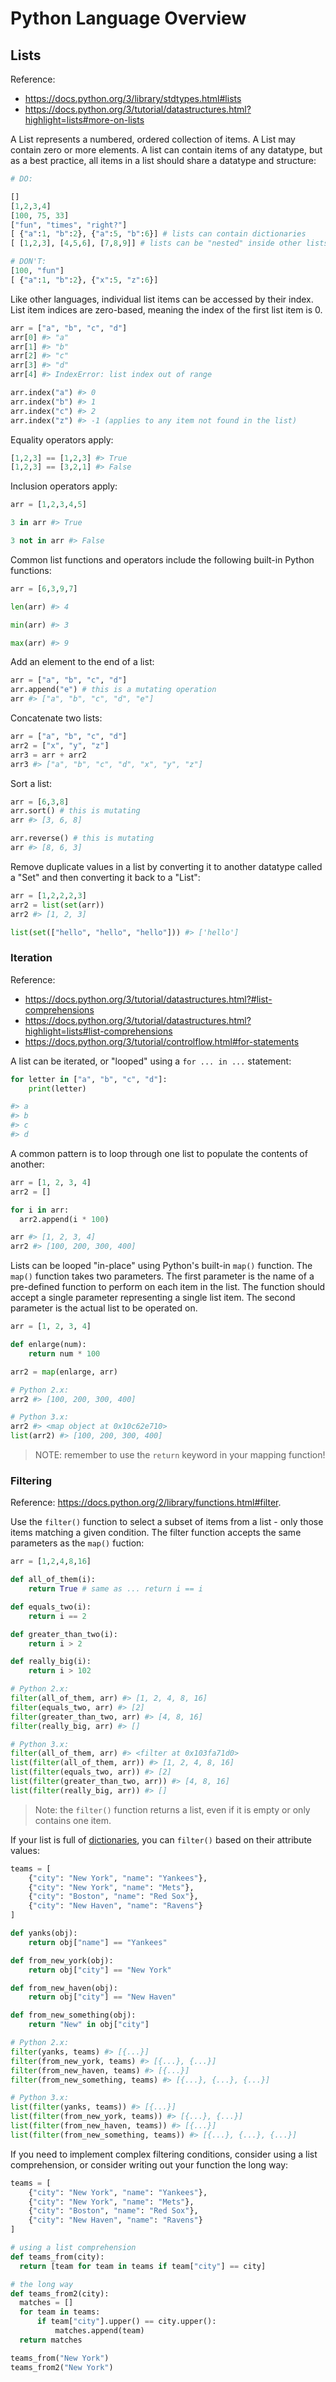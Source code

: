 # Python Language Overview

## Lists

Reference:
  + https://docs.python.org/3/library/stdtypes.html#lists
  + https://docs.python.org/3/tutorial/datastructures.html?highlight=lists#more-on-lists

A List represents a numbered, ordered collection of items. A List may contain zero or more elements. A list can contain items of any datatype, but as a best practice, all items in a list should share a datatype and structure:

```python
# DO:

[]
[1,2,3,4]
[100, 75, 33]
["fun", "times", "right?"]
[ {"a":1, "b":2}, {"a":5, "b":6}] # lists can contain dictionaries
[ [1,2,3], [4,5,6], [7,8,9]] # lists can be "nested" inside other lists

# DON'T:
[100, "fun"]
[ {"a":1, "b":2}, {"x":5, "z":6}]
```

Like other languages, individual list items can be accessed by their index. List item indices are zero-based, meaning the index of the first list item is 0.

```python
arr = ["a", "b", "c", "d"]
arr[0] #> "a"
arr[1] #> "b"
arr[2] #> "c"
arr[3] #> "d"
arr[4] #> IndexError: list index out of range

arr.index("a") #> 0
arr.index("b") #> 1
arr.index("c") #> 2
arr.index("z") #> -1 (applies to any item not found in the list)
```

Equality operators apply:

```python
[1,2,3] == [1,2,3] #> True
[1,2,3] == [3,2,1] #> False
```

Inclusion operators apply:

```python
arr = [1,2,3,4,5]

3 in arr #> True

3 not in arr #> False
```

Common list functions and operators include the following built-in Python functions:

```python
arr = [6,3,9,7]

len(arr) #> 4

min(arr) #> 3

max(arr) #> 9
```

Add an element to the end of a list:

```python
arr = ["a", "b", "c", "d"]
arr.append("e") # this is a mutating operation
arr #> ["a", "b", "c", "d", "e"]
```

Concatenate two lists:

```python
arr = ["a", "b", "c", "d"]
arr2 = ["x", "y", "z"]
arr3 = arr + arr2
arr3 #> ["a", "b", "c", "d", "x", "y", "z"]
```

Sort a list:

```python
arr = [6,3,8]
arr.sort() # this is mutating
arr #> [3, 6, 8]

arr.reverse() # this is mutating
arr #> [8, 6, 3]
```

Remove duplicate values in a list by converting it to another datatype called a "Set" and then converting it back to a "List":

```python
arr = [1,2,2,2,3]
arr2 = list(set(arr))
arr2 #> [1, 2, 3]

list(set(["hello", "hello", "hello"])) #> ['hello']
```

### Iteration

Reference:

  + https://docs.python.org/3/tutorial/datastructures.html?#list-comprehensions
  + https://docs.python.org/3/tutorial/datastructures.html?highlight=lists#list-comprehensions
  + https://docs.python.org/3/tutorial/controlflow.html#for-statements

A list can be iterated, or "looped" using a `for ... in ...` statement:

```python
for letter in ["a", "b", "c", "d"]:
    print(letter)

#> a
#> b
#> c
#> d
```

A common pattern is to loop through one list to populate the contents of another:

```python
arr = [1, 2, 3, 4]
arr2 = []

for i in arr:
  arr2.append(i * 100)

arr #> [1, 2, 3, 4]
arr2 #> [100, 200, 300, 400]
```

Lists can be looped "in-place" using Python's built-in `map()` function. The `map()` function takes two parameters. The first parameter is the name of a pre-defined function to perform on each item in the list. The function should accept a single parameter representing a single list item. The second parameter is the actual list to be operated on.

```python
arr = [1, 2, 3, 4]

def enlarge(num):
    return num * 100

arr2 = map(enlarge, arr)

# Python 2.x:
arr2 #> [100, 200, 300, 400]

# Python 3.x:
arr2 #> <map object at 0x10c62e710>
list(arr2) #> [100, 200, 300, 400]
```

> NOTE: remember to use the `return` keyword in your mapping function!

























### Filtering

Reference: https://docs.python.org/2/library/functions.html#filter.

Use the `filter()` function to select a subset of items from a list - only those items matching a given condition. The filter function accepts the same parameters as the `map()` fuction:

```python
arr = [1,2,4,8,16]

def all_of_them(i):
    return True # same as ... return i == i

def equals_two(i):
    return i == 2

def greater_than_two(i):
    return i > 2

def really_big(i):
    return i > 102

# Python 2.x:
filter(all_of_them, arr) #> [1, 2, 4, 8, 16]
filter(equals_two, arr) #> [2]
filter(greater_than_two, arr) #> [4, 8, 16]
filter(really_big, arr) #> []

# Python 3.x:
filter(all_of_them, arr) #> <filter at 0x103fa71d0>
list(filter(all_of_them, arr)) #> [1, 2, 4, 8, 16]
list(filter(equals_two, arr)) #> [2]
list(filter(greater_than_two, arr)) #> [4, 8, 16]
list(filter(really_big, arr)) #> []
```

> Note: the `filter()` function returns a list, even if it is empty or only contains one item.

If your list is full of [dictionaries](dictionaries.md), you can `filter()` based on their attribute values:

```python
teams = [
    {"city": "New York", "name": "Yankees"},
    {"city": "New York", "name": "Mets"},
    {"city": "Boston", "name": "Red Sox"},
    {"city": "New Haven", "name": "Ravens"}
]

def yanks(obj):
    return obj["name"] == "Yankees"

def from_new_york(obj):
    return obj["city"] == "New York"

def from_new_haven(obj):
    return obj["city"] == "New Haven"

def from_new_something(obj):
    return "New" in obj["city"]

# Python 2.x:
filter(yanks, teams) #> [{...}]
filter(from_new_york, teams) #> [{...}, {...}]
filter(from_new_haven, teams) #> [{...}]
filter(from_new_something, teams) #> [{...}, {...}, {...}]

# Python 3.x:
list(filter(yanks, teams)) #> [{...}]
list(filter(from_new_york, teams)) #> [{...}, {...}]
list(filter(from_new_haven, teams)) #> [{...}]
list(filter(from_new_something, teams)) #> [{...}, {...}, {...}]
```

If you need to implement complex filtering conditions, consider using a list comprehension, or consider writing out your function the long way:

```python
teams = [
    {"city": "New York", "name": "Yankees"},
    {"city": "New York", "name": "Mets"},
    {"city": "Boston", "name": "Red Sox"},
    {"city": "New Haven", "name": "Ravens"}
]

# using a list comprehension
def teams_from(city):
  return [team for team in teams if team["city"] == city]

# the long way
def teams_from2(city):
  matches = []
  for team in teams:
      if team["city"].upper() == city.upper():
          matches.append(team)
  return matches

teams_from("New York")
teams_from2("New York")
```
